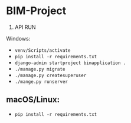 # BIM-Project

1. API RUN

Windows:
- `venv/Scripts/activate`
- `pip install -r requirements.txt`
- `django-admin startproject bimapplication .`
- `./manage.py migrate`
- `./manage.py createsuperuser`
- `./mange.py runserver`

macOS/Linux:
-
- `pip install -r requirements.txt`